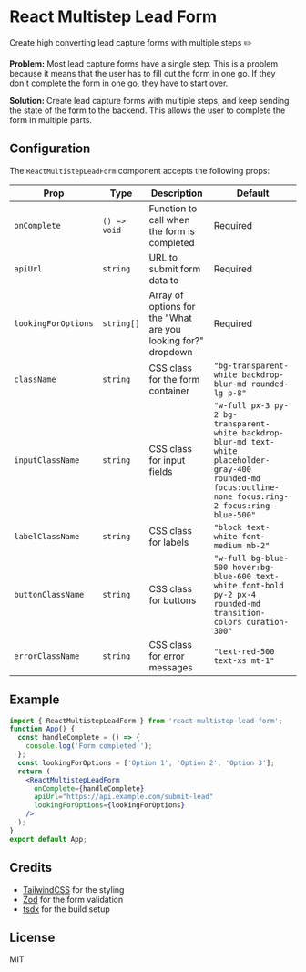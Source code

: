 # React Multistep Lead Form

Create high converting lead capture forms with multiple steps ✏️

**Problem:** Most lead capture forms have a single step. This is a problem because it means that the user has to fill out the form in one go. If they don't complete the form in one go, they have to start over.

**Solution:** Create lead capture forms with multiple steps, and keep sending the state of the form to the backend. This allows the user to complete the form in multiple parts.

## Configuration

The `ReactMultistepLeadForm` component accepts the following props:

| Prop                | Type         | Description                                                   | Default                                                                                                                                                   |
| ------------------- | ------------ | ------------------------------------------------------------- | --------------------------------------------------------------------------------------------------------------------------------------------------------- |
| `onComplete`        | `() => void` | Function to call when the form is completed                   | Required                                                                                                                                                  |
| `apiUrl`            | `string`     | URL to submit form data to                                    | Required                                                                                                                                                  |
| `lookingForOptions` | `string[]`   | Array of options for the "What are you looking for?" dropdown | Required                                                                                                                                                  |
| `className`         | `string`     | CSS class for the form container                              | `"bg-transparent-white backdrop-blur-md rounded-lg p-8"`                                                                                                  |
| `inputClassName`    | `string`     | CSS class for input fields                                    | `"w-full px-3 py-2 bg-transparent-white backdrop-blur-md text-white placeholder-gray-400 rounded-md focus:outline-none focus:ring-2 focus:ring-blue-500"` |
| `labelClassName`    | `string`     | CSS class for labels                                          | `"block text-white font-medium mb-2"`                                                                                                                     |
| `buttonClassName`   | `string`     | CSS class for buttons                                         | `"w-full bg-blue-500 hover:bg-blue-600 text-white font-bold py-2 px-4 rounded-md transition-colors duration-300"`                                         |
| `errorClassName`    | `string`     | CSS class for error messages                                  | `"text-red-500 text-xs mt-1"`                                                                                                                             |

## Example

```jsx
import { ReactMultistepLeadForm } from 'react-multistep-lead-form';
function App() {
  const handleComplete = () => {
    console.log('Form completed!');
  };
  const lookingForOptions = ['Option 1', 'Option 2', 'Option 3'];
  return (
    <ReactMultistepLeadForm
      onComplete={handleComplete}
      apiUrl="https://api.example.com/submit-lead"
      lookingForOptions={lookingForOptions}
    />
  );
}
export default App;
```

## Credits

- [TailwindCSS](https://tailwindcss.com/) for the styling
- [Zod](https://zod.dev/) for the form validation
- [tsdx](https://tsdx.io/) for the build setup

## License

MIT
